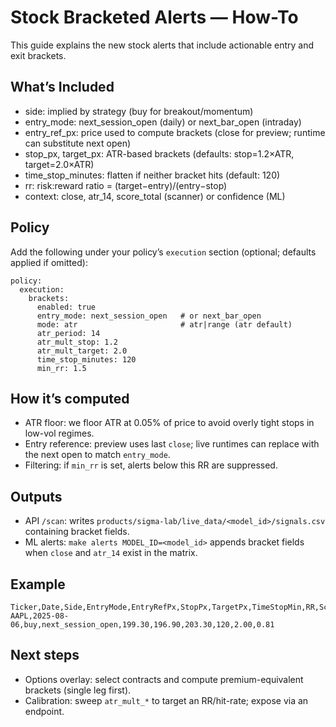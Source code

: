 # Stock Bracketed Alerts — How-To

This guide explains the new stock alerts that include actionable entry and exit brackets.

## What’s Included
- side: implied by strategy (buy for breakout/momentum)
- entry_mode: next_session_open (daily) or next_bar_open (intraday)
- entry_ref_px: price used to compute brackets (close for preview; runtime can substitute next open)
- stop_px, target_px: ATR-based brackets (defaults: stop=1.2×ATR, target=2.0×ATR)
- time_stop_minutes: flatten if neither bracket hits (default: 120)
- rr: risk:reward ratio = (target−entry)/(entry−stop)
- context: close, atr_14, score_total (scanner) or confidence (ML)

## Policy
Add the following under your policy’s `execution` section (optional; defaults applied if omitted):
```
policy:
  execution:
    brackets:
      enabled: true
      entry_mode: next_session_open   # or next_bar_open
      mode: atr                       # atr|range (atr default)
      atr_period: 14
      atr_mult_stop: 1.2
      atr_mult_target: 2.0
      time_stop_minutes: 120
      min_rr: 1.5
```

## How it’s computed
- ATR floor: we floor ATR at 0.05% of price to avoid overly tight stops in low-vol regimes.
- Entry reference: preview uses last `close`; live runtimes can replace with the next open to match `entry_mode`.
- Filtering: if `min_rr` is set, alerts below this RR are suppressed.

## Outputs
- API `/scan`: writes `products/sigma-lab/live_data/<model_id>/signals.csv` containing bracket fields.
- ML alerts: `make alerts MODEL_ID=<model_id>` appends bracket fields when `close` and `atr_14` exist in the matrix.

## Example
```
Ticker,Date,Side,EntryMode,EntryRefPx,StopPx,TargetPx,TimeStopMin,RR,Score
AAPL,2025-08-06,buy,next_session_open,199.30,196.90,203.30,120,2.00,0.81
```

## Next steps
- Options overlay: select contracts and compute premium-equivalent brackets (single leg first).
- Calibration: sweep `atr_mult_*` to target an RR/hit-rate; expose via an endpoint.

